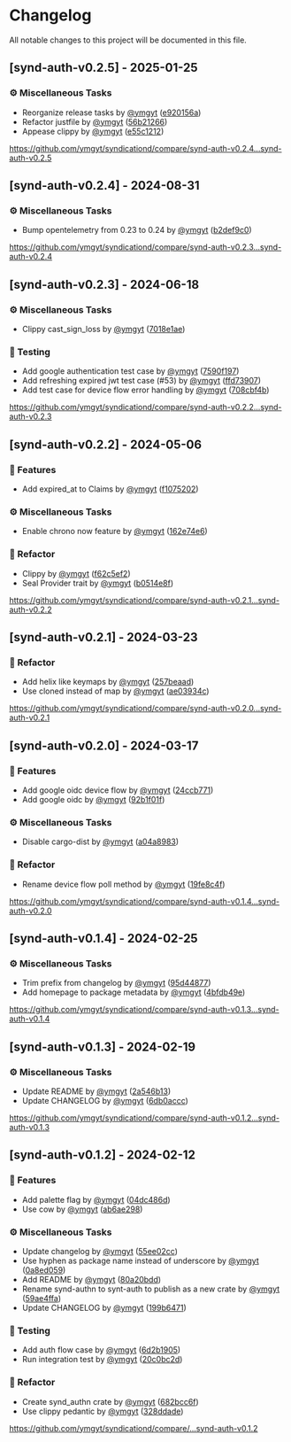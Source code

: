 # Changelog

All notable changes to this project will be documented in this file.

## [synd-auth-v0.2.5] - 2025-01-25

### ⚙️ Miscellaneous Tasks

- Reorganize release tasks by [@ymgyt](https://github.com/ymgyt) ([e920156a](https://github.com/ymgyt/syndicationd/commit/e920156aab15b5a839cadf5e56af2883c9c5708f))
- Refactor justfile by [@ymgyt](https://github.com/ymgyt) ([56b21266](https://github.com/ymgyt/syndicationd/commit/56b21266d79131d63e2cb6ce4136f75f8865f262))
- Appease clippy by [@ymgyt](https://github.com/ymgyt) ([e55c1212](https://github.com/ymgyt/syndicationd/commit/e55c1212c977f24791c73cb14db92a8ea4213964))

https://github.com/ymgyt/syndicationd/compare/synd-auth-v0.2.4...synd-auth-v0.2.5


## [synd-auth-v0.2.4] - 2024-08-31

### ⚙️ Miscellaneous Tasks

- Bump opentelemetry from 0.23 to 0.24 by [@ymgyt](https://github.com/ymgyt) ([b2def9c0](https://github.com/ymgyt/syndicationd/commit/b2def9c07c1dc2f50987831cdbac1bdc4be44791))

https://github.com/ymgyt/syndicationd/compare/synd-auth-v0.2.3...synd-auth-v0.2.4


## [synd-auth-v0.2.3] - 2024-06-18

### ⚙️ Miscellaneous Tasks

- Clippy cast_sign_loss by [@ymgyt](https://github.com/ymgyt) ([7018e1ae](https://github.com/ymgyt/syndicationd/commit/7018e1ae0604cb236bb79dcda3d43d3dfd17ecaa))

### 🔧 Testing

- Add google authentication test case by [@ymgyt](https://github.com/ymgyt) ([7590f197](https://github.com/ymgyt/syndicationd/commit/7590f197e1aea294b04f56b6fd370e8e6086f1c9))
- Add refreshing expired jwt test case (#53) by [@ymgyt](https://github.com/ymgyt) ([ffd73907](https://github.com/ymgyt/syndicationd/commit/ffd73907b88aab2c044362c0debdfa9b012571bd))
- Add test case for device flow error handling by [@ymgyt](https://github.com/ymgyt) ([708cbf4b](https://github.com/ymgyt/syndicationd/commit/708cbf4b0877ca5c75b9dcfc8496aefc2b63bed3))

https://github.com/ymgyt/syndicationd/compare/synd-auth-v0.2.2...synd-auth-v0.2.3


## [synd-auth-v0.2.2] - 2024-05-06

### 📡 Features

- Add expired_at to Claims by [@ymgyt](https://github.com/ymgyt) ([f1075202](https://github.com/ymgyt/syndicationd/commit/f10752025fd13903cc1bdcefd489fcf71d681f80))

### ⚙️ Miscellaneous Tasks

- Enable chrono now feature by [@ymgyt](https://github.com/ymgyt) ([162e74e6](https://github.com/ymgyt/syndicationd/commit/162e74e648108da9f678af69c784e9b0030b1d5b))

### 🧹 Refactor

- Clippy by [@ymgyt](https://github.com/ymgyt) ([f62c5ef2](https://github.com/ymgyt/syndicationd/commit/f62c5ef2b93cd129ca844ef43492acb7c3b9786d))
- Seal Provider trait by [@ymgyt](https://github.com/ymgyt) ([b0514e8f](https://github.com/ymgyt/syndicationd/commit/b0514e8f934682ecb77ae87603bcd278b4a5ce0b))

https://github.com/ymgyt/syndicationd/compare/synd-auth-v0.2.1...synd-auth-v0.2.2


## [synd-auth-v0.2.1] - 2024-03-23

### 🧹 Refactor

- Add helix like keymaps by [@ymgyt](https://github.com/ymgyt) ([257beaad](https://github.com/ymgyt/syndicationd/commit/257beaad941844b931140d8b967812cf41ce2e22))
- Use cloned instead of map by [@ymgyt](https://github.com/ymgyt) ([ae03934c](https://github.com/ymgyt/syndicationd/commit/ae03934c155b370ac3bc6f538787c7ea972d7b6f))

https://github.com/ymgyt/syndicationd/compare/synd-auth-v0.2.0...synd-auth-v0.2.1


## [synd-auth-v0.2.0] - 2024-03-17

### 📡 Features

- Add google oidc device flow by [@ymgyt](https://github.com/ymgyt) ([24ccb771](https://github.com/ymgyt/syndicationd/commit/24ccb7711a3ef274671e49ad459cec48e66664fd))
- Add google oidc by [@ymgyt](https://github.com/ymgyt) ([92b1f01f](https://github.com/ymgyt/syndicationd/commit/92b1f01f5786a98ae7f35d9b3ea997aa7e3cccba))

### ⚙️ Miscellaneous Tasks

- Disable cargo-dist by [@ymgyt](https://github.com/ymgyt) ([a04a8983](https://github.com/ymgyt/syndicationd/commit/a04a89839d6d3000799c648361b7a3f5db60ede9))

### 🧹 Refactor

- Rename device flow poll method by [@ymgyt](https://github.com/ymgyt) ([19fe8c4f](https://github.com/ymgyt/syndicationd/commit/19fe8c4fbce84cc8dab6678d38653fa304bd26ff))

https://github.com/ymgyt/syndicationd/compare/synd-auth-v0.1.4...synd-auth-v0.2.0


## [synd-auth-v0.1.4] - 2024-02-25

### ⚙️ Miscellaneous Tasks

- Trim prefix from changelog by [@ymgyt](https://github.com/ymgyt) ([95d44877](https://github.com/ymgyt/syndicationd/commit/95d448773ec7ab009fbece0928854364679b6f2c))
- Add homepage to package metadata by [@ymgyt](https://github.com/ymgyt) ([4bfdb49e](https://github.com/ymgyt/syndicationd/commit/4bfdb49e317e18ff6345ce1b8e8071f0497a1a5f))

https://github.com/ymgyt/syndicationd/compare/synd-auth-v0.1.3...synd-auth-v0.1.4


## [synd-auth-v0.1.3] - 2024-02-19

### ⚙️ Miscellaneous Tasks

- Update README by [@ymgyt](https://github.com/ymgyt) ([2a546b13](https://github.com/ymgyt/syndicationd/commit/2a546b136dfa4284168025e1a909ac0c81a630bd))
- Update CHANGELOG by [@ymgyt](https://github.com/ymgyt) ([6db0accc](https://github.com/ymgyt/syndicationd/commit/6db0accc0333a97ed07ba1b653f0fed71c4da7f5))

https://github.com/ymgyt/syndicationd/compare/synd-auth-v0.1.2...synd-auth-v0.1.3


## [synd-auth-v0.1.2] - 2024-02-12

### 📡 Features

- Add palette flag by [@ymgyt](https://github.com/ymgyt) ([04dc486d](https://github.com/ymgyt/syndicationd/commit/04dc486d0ab3043e021e164e70f5fe081e3c464d))
- Use cow by [@ymgyt](https://github.com/ymgyt) ([ab6ae298](https://github.com/ymgyt/syndicationd/commit/ab6ae298abeda1d7d3c67939bc70f0d2269e8654))

### ⚙️ Miscellaneous Tasks

- Update changelog by [@ymgyt](https://github.com/ymgyt) ([55ee02cc](https://github.com/ymgyt/syndicationd/commit/55ee02cc2d1e6c31bada610ea0b6e00a7b035753))
- Use hyphen as package name instead of underscore by [@ymgyt](https://github.com/ymgyt) ([0a8ed059](https://github.com/ymgyt/syndicationd/commit/0a8ed05997790f9f05c932c92fa2b2b2d74065a9))
- Add README by [@ymgyt](https://github.com/ymgyt) ([80a20bdd](https://github.com/ymgyt/syndicationd/commit/80a20bddaaa8a20904a0d4bd92a6643f2c8fce03))
- Rename synd-authn to synt-auth to publish as a new crate by [@ymgyt](https://github.com/ymgyt) ([59ae4ffa](https://github.com/ymgyt/syndicationd/commit/59ae4ffa51f5323fa4a3aae5e30e950b15730519))
- Update CHANGELOG by [@ymgyt](https://github.com/ymgyt) ([199b6471](https://github.com/ymgyt/syndicationd/commit/199b6471f1c0097d662d3c1ee5ceb3e97b53d0c5))

### 🔧 Testing

- Add auth flow case by [@ymgyt](https://github.com/ymgyt) ([6d2b1905](https://github.com/ymgyt/syndicationd/commit/6d2b1905d9b06bd9ed670f210cd590f89405c37c))
- Run integration test by [@ymgyt](https://github.com/ymgyt) ([20c0bc2d](https://github.com/ymgyt/syndicationd/commit/20c0bc2d31a938d3103fafedba5a10b4a9bba9ae))

### 🧹 Refactor

- Create synd_authn crate by [@ymgyt](https://github.com/ymgyt) ([682bcc6f](https://github.com/ymgyt/syndicationd/commit/682bcc6ff3c035be566dea99d2487e0173537c8d))
- Use clippy pedantic by [@ymgyt](https://github.com/ymgyt) ([328ddade](https://github.com/ymgyt/syndicationd/commit/328ddadebbad5381271c5e84cce2d6888252e70c))

https://github.com/ymgyt/syndicationd/compare/...synd-auth-v0.1.2


<!-- generated by git-cliff -->
